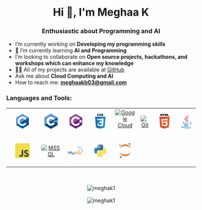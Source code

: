 <h1 align="center">Hi 👋, I'm Meghaa K</h1>
<h3 align="center">Enthusiastic about Programming and AI</h3>

- I’m currently working on **Developing my programming skills**
- 🌱 I’m currently learning **AI and Programming**
- I’m looking to collaborate on **Open source projects, hackathons, and workshops which can enhance my knowledge**
- 👨‍💻 All of my projects are available at [GitHub](https://github.com/Meghak1)
- Ask me about **Cloud Computing and AI**
- How to reach me: **meghaakb03@gmail.com**


<h3 align="left">Languages and Tools:</h3>

<table align="center">
    <tr>
        <td align="center" width="96">
            <a href="https://www.cprogramming.com/" target="_blank" rel="noreferrer">
                <img src="https://raw.githubusercontent.com/devicons/devicon/master/icons/c/c-original.svg" alt="C" width="40" height="40"/>
            </a>
            <br><span style="color:white;">C</span>
        </td>
        <td align="center" width="96">
            <a href="https://www.w3schools.com/cpp/" target="_blank" rel="noreferrer">
                <img src="https://raw.githubusercontent.com/devicons/devicon/master/icons/cplusplus/cplusplus-original.svg" alt="C++" width="40" height="40"/>
            </a>
            <br><span style="color:white;">C++</span>
        </td>
        <td align="center" width="96">
            <a href="https://www.w3schools.com/cs/" target="_blank" rel="noreferrer">
                <img src="https://raw.githubusercontent.com/devicons/devicon/master/icons/csharp/csharp-original.svg" alt="C#" width="40" height="40"/>
            </a>
            <br><span style="color:white;">C#</span>
        </td>
        <td align="center" width="96">
            <a href="https://www.w3schools.com/css/" target="_blank" rel="noreferrer">
                <img src="https://raw.githubusercontent.com/devicons/devicon/master/icons/css3/css3-original-wordmark.svg" alt="CSS3" width="40" height="40"/>
            </a>
            <br><span style="color:white;">CSS3</span>
        </td>
        <td align="center" width="96">
            <a href="https://cloud.google.com" target="_blank" rel="noreferrer">
                <img src="https://www.vectorlogo.zone/logos/google_cloud/google_cloud-icon.svg" alt="Google Cloud" width="40" height="40"/>
            </a>
            <br><span style="color:white;">Google Cloud</span>
        </td>
        <td align="center" width="96">
            <a href="https://git-scm.com/" target="_blank" rel="noreferrer">
                <img src="https://www.vectorlogo.zone/logos/git-scm/git-scm-icon.svg" alt="Git" width="40" height="40"/>
            </a>
            <br><span style="color:white;">Git</span>
        </td>
        <td align="center" width="96">
            <a href="https://www.w3.org/html/" target="_blank" rel="noreferrer">
                <img src="https://raw.githubusercontent.com/devicons/devicon/master/icons/html5/html5-original-wordmark.svg" alt="HTML5" width="40" height="40"/>
            </a>
            <br><span style="color:white;">HTML5</span>
        </td>
        <td align="center" width="96">
            <a href="https://www.java.com" target="_blank" rel="noreferrer">
                <img src="https://raw.githubusercontent.com/devicons/devicon/master/icons/java/java-original.svg" alt="Java" width="40" height="40"/>
            </a>
            <br><span style="color:white;">Java</span>
        </td>
    </tr>
    <tr>
        <td align="center" width="96">
            <a href="https://developer.mozilla.org/en-US/docs/Web/JavaScript" target="_blank" rel="noreferrer">
                <img src="https://raw.githubusercontent.com/devicons/devicon/master/icons/javascript/javascript-original.svg" alt="JavaScript" width="40" height="40"/>
            </a>
            <br><span style="color:white;">JavaScript</span>
        </td>
        <td align="center" width="96">
            <a href="https://www.microsoft.com/en-us/sql-server" target="_blank" rel="noreferrer">
                <img src="https://www.svgrepo.com/show/303229/microsoft-sql-server-logo.svg" alt="MSSQL" width="40" height="40"/>
            </a>
            <br><span style="color:white;">MSSQL</span>
        </td>
        <td align="center" width="96">
            <a href="https://www.mysql.com/" target="_blank" rel="noreferrer">
                <img src="https://raw.githubusercontent.com/devicons/devicon/master/icons/mysql/mysql-original-wordmark.svg" alt="MySQL" width="40" height="40"/>
            </a>
            <br><span style="color:white;">MySQL</span>
        </td>
        <td align="center" width="96">
            <a href="https://www.python.org" target="_blank" rel="noreferrer">
                <img src="https://raw.githubusercontent.com/devicons/devicon/master/icons/python/python-original.svg" alt="Python" width="40" height="40"/>
            </a>
            <br><span style="color:white;">Python</span>
        </td>
        <td align="center" width="96">
            <a href="https://jupyter.org/" target="_blank" rel="noreferrer">
                <img src="https://raw.githubusercontent.com/devicons/devicon/master/icons/jupyter/jupyter-original.svg" alt="Jupyter Notebook" width="40" height="40"/>
            </a>
            <br><span style="color:white;">Jupyter</span>
        </td>
    </tr>
</table>

<br>

<p align="center">
    <img align="center" src="https://github-readme-stats.vercel.app/api/top-langs?username=meghak1&show_icons=true&theme=dark&locale=en&layout=compact" alt="meghak1"/>
</p>

<p align="center">
    <img align="center" src="https://github-readme-streak-stats.herokuapp.com/?user=meghak1&theme=dark" alt="meghak1"/>
</p>
